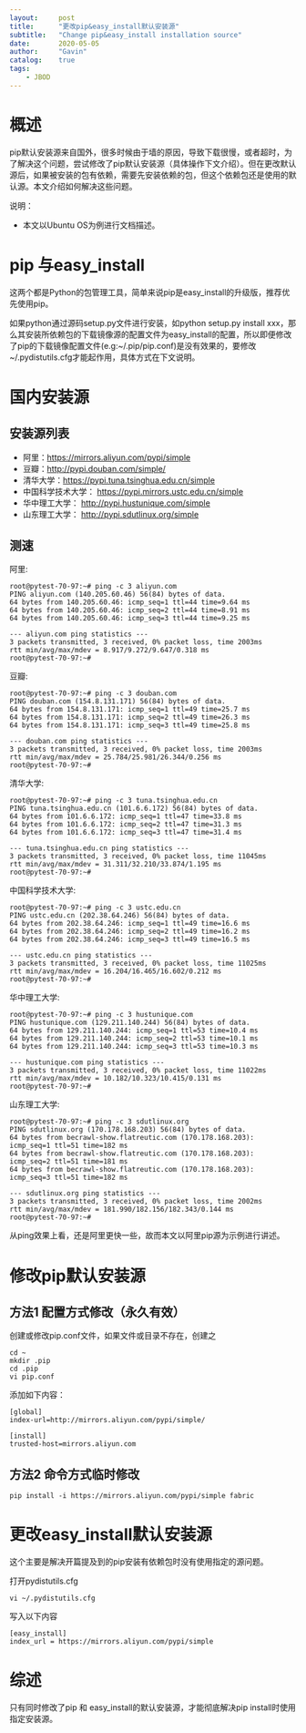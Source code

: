 ```yaml
---
layout:     post
title:      "更改pip&easy_install默认安装源"
subtitle:   "Change pip&easy_install installation source"
date:       2020-05-05
author:     "Gavin"
catalog:    true
tags:
    - JBOD
---
```


# 概述

pip默认安装源来自国外，很多时候由于墙的原因，导致下载很慢，或者超时，为了解决这个问题，尝试修改了pip默认安装源（具体操作下文介绍）。但在更改默认源后，如果被安装的包有依赖，需要先安装依赖的包，但这个依赖包还是使用的默认源。本文介绍如何解决这些问题。

说明：

* 本文以Ubuntu OS为例进行文档描述。



# pip 与easy_install

这两个都是Python的包管理工具，简单来说pip是easy_install的升级版，推荐优先使用pip。

如果python通过源码setup.py文件进行安装，如python setup.py install xxx，那么其安装所依赖包的下载镜像源的配置文件为easy_install的配置，所以即便修改了pip的下载镜像配置文件(e.g:~/.pip/pip.conf)是没有效果的，要修改~/.pydistutils.cfg才能起作用，具体方式在下文说明。



# 国内安装源



## 安装源列表

* 阿里：https://mirrors.aliyun.com/pypi/simple
* 豆瓣：http://pypi.douban.com/simple/
* 清华大学：https://pypi.tuna.tsinghua.edu.cn/simple
* 中国科学技术大学： https://pypi.mirrors.ustc.edu.cn/simple
* 华中理工大学： http://pypi.hustunique.com/simple
* 山东理工大学： http://pypi.sdutlinux.org/simple



## 测速

阿里:

```
root@pytest-70-97:~# ping -c 3 aliyun.com
PING aliyun.com (140.205.60.46) 56(84) bytes of data.
64 bytes from 140.205.60.46: icmp_seq=1 ttl=44 time=9.64 ms
64 bytes from 140.205.60.46: icmp_seq=2 ttl=44 time=8.91 ms
64 bytes from 140.205.60.46: icmp_seq=3 ttl=44 time=9.25 ms

--- aliyun.com ping statistics ---
3 packets transmitted, 3 received, 0% packet loss, time 2003ms
rtt min/avg/max/mdev = 8.917/9.272/9.647/0.318 ms
root@pytest-70-97:~#
```

豆瓣:

```
root@pytest-70-97:~# ping -c 3 douban.com
PING douban.com (154.8.131.171) 56(84) bytes of data.
64 bytes from 154.8.131.171: icmp_seq=1 ttl=49 time=25.7 ms
64 bytes from 154.8.131.171: icmp_seq=2 ttl=49 time=26.3 ms
64 bytes from 154.8.131.171: icmp_seq=3 ttl=49 time=25.8 ms

--- douban.com ping statistics ---
3 packets transmitted, 3 received, 0% packet loss, time 2003ms
rtt min/avg/max/mdev = 25.784/25.981/26.344/0.256 ms
root@pytest-70-97:~# 
```


清华大学:

```
root@pytest-70-97:~# ping -c 3 tuna.tsinghua.edu.cn
PING tuna.tsinghua.edu.cn (101.6.6.172) 56(84) bytes of data.
64 bytes from 101.6.6.172: icmp_seq=1 ttl=47 time=33.8 ms
64 bytes from 101.6.6.172: icmp_seq=2 ttl=47 time=31.3 ms
64 bytes from 101.6.6.172: icmp_seq=3 ttl=47 time=31.4 ms

--- tuna.tsinghua.edu.cn ping statistics ---
3 packets transmitted, 3 received, 0% packet loss, time 11045ms
rtt min/avg/max/mdev = 31.311/32.210/33.874/1.195 ms
root@pytest-70-97:~# 

```

中国科学技术大学:

```
root@pytest-70-97:~# ping -c 3 ustc.edu.cn
PING ustc.edu.cn (202.38.64.246) 56(84) bytes of data.
64 bytes from 202.38.64.246: icmp_seq=1 ttl=49 time=16.6 ms
64 bytes from 202.38.64.246: icmp_seq=2 ttl=49 time=16.2 ms
64 bytes from 202.38.64.246: icmp_seq=3 ttl=49 time=16.5 ms

--- ustc.edu.cn ping statistics ---
3 packets transmitted, 3 received, 0% packet loss, time 11025ms
rtt min/avg/max/mdev = 16.204/16.465/16.602/0.212 ms
root@pytest-70-97:~# 
```

华中理工大学:

```
root@pytest-70-97:~# ping -c 3 hustunique.com
PING hustunique.com (129.211.140.244) 56(84) bytes of data.
64 bytes from 129.211.140.244: icmp_seq=1 ttl=53 time=10.4 ms
64 bytes from 129.211.140.244: icmp_seq=2 ttl=53 time=10.1 ms
64 bytes from 129.211.140.244: icmp_seq=3 ttl=53 time=10.3 ms

--- hustunique.com ping statistics ---
3 packets transmitted, 3 received, 0% packet loss, time 11022ms
rtt min/avg/max/mdev = 10.182/10.323/10.415/0.131 ms
root@pytest-70-97:~# 
```

山东理工大学:

```
root@pytest-70-97:~# ping -c 3 sdutlinux.org
PING sdutlinux.org (170.178.168.203) 56(84) bytes of data.
64 bytes from becrawl-show.flatreutic.com (170.178.168.203): icmp_seq=1 ttl=51 time=182 ms
64 bytes from becrawl-show.flatreutic.com (170.178.168.203): icmp_seq=2 ttl=51 time=181 ms
64 bytes from becrawl-show.flatreutic.com (170.178.168.203): icmp_seq=3 ttl=51 time=182 ms

--- sdutlinux.org ping statistics ---
3 packets transmitted, 3 received, 0% packet loss, time 2002ms
rtt min/avg/max/mdev = 181.990/182.156/182.343/0.144 ms
root@pytest-70-97:~# 
```

从ping效果上看，还是阿里更快一些，故而本文以阿里pip源为示例进行讲述。




# 修改pip默认安装源



## 方法1 配置方式修改（永久有效）

创建或修改pip.conf文件，如果文件或目录不存在，创建之

```
cd ~
mkdir .pip
cd .pip
vi pip.conf
```

添加如下内容：

```
[global]
index-url=http://mirrors.aliyun.com/pypi/simple/

[install]
trusted-host=mirrors.aliyun.com
```



## 方法2 命令方式临时修改

```pip install -i https://mirrors.aliyun.com/pypi/simple fabric```



# 更改easy_install默认安装源

这个主要是解决开篇提及到的pip安装有依赖包时没有使用指定的源问题。

打开pydistutils.cfg

```vi ~/.pydistutils.cfg ```

写入以下内容

```
[easy_install]
index_url = https://mirrors.aliyun.com/pypi/simple
```



# 综述

只有同时修改了pip 和 easy_install的默认安装源，才能彻底解决pip install时使用指定安装源。


